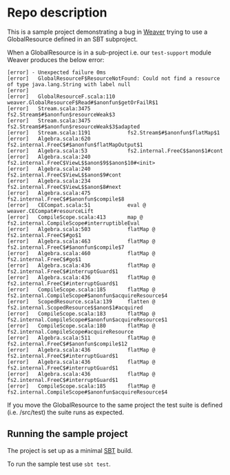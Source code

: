 #  Repo description

This is a sample project demonstrating a bug in [Weaver](https://disneystreaming.github.io/weaver-test) trying to use a GlobalResource defined in an SBT subproject.

When a GlobalResource is in a sub-project i.e. our `test-support` module Weaver produces the below error:

```
[error] - Unexpected failure 0ms
[error]   GlobalResourceF$ResourceNotFound: Could not find a resource of type java.lang.String with label null
[error]
[error]   GlobalResourceF.scala:110    weaver.GlobalResourceF$Read#$anonfun$getOrFailR$1
[error]   Stream.scala:3475            fs2.Stream$#$anonfun$resourceWeak$3
[error]   Stream.scala:3475            fs2.Stream$#$anonfun$resourceWeak$3$adapted
[error]   Stream.scala:1191            fs2.Stream$#$anonfun$flatMap$1
[error]   Algebra.scala:620            fs2.internal.FreeC$#$anonfun$flatMapOutput$1
[error]   Algebra.scala:53             fs2.internal.FreeC$$anon$1#cont
[error]   Algebra.scala:240            fs2.internal.FreeC$ViewL$$anon$9$$anon$10#<init>
[error]   Algebra.scala:240            fs2.internal.FreeC$ViewL$$anon$9#cont
[error]   Algebra.scala:234            fs2.internal.FreeC$ViewL$$anon$8#next
[error]   Algebra.scala:475            fs2.internal.FreeC$#$anonfun$compile$8
[error]   CECompat.scala:51            eval @ weaver.CECompat#resourceLift
[error]   CompileScope.scala:413       map @ fs2.internal.CompileScope#interruptibleEval
[error]   Algebra.scala:503            flatMap @ fs2.internal.FreeC$#go$1
[error]   Algebra.scala:463            flatMap @ fs2.internal.FreeC$#$anonfun$compile$7
[error]   Algebra.scala:460            flatMap @ fs2.internal.FreeC$#go$1
[error]   Algebra.scala:436            flatMap @ fs2.internal.FreeC$#interruptGuard$1
[error]   Algebra.scala:436            flatMap @ fs2.internal.FreeC$#interruptGuard$1
[error]   CompileScope.scala:185       flatMap @ fs2.internal.CompileScope#$anonfun$acquireResource$4
[error]   ScopedResource.scala:139     flatten @ fs2.internal.ScopedResource$$anon$1#acquired
[error]   CompileScope.scala:183       flatMap @ fs2.internal.CompileScope#$anonfun$acquireResource$1
[error]   CompileScope.scala:180       flatMap @ fs2.internal.CompileScope#acquireResource
[error]   Algebra.scala:511            flatMap @ fs2.internal.FreeC$#$anonfun$compile$12
[error]   Algebra.scala:436            flatMap @ fs2.internal.FreeC$#interruptGuard$1
[error]   Algebra.scala:436            flatMap @ fs2.internal.FreeC$#interruptGuard$1
[error]   Algebra.scala:436            flatMap @ fs2.internal.FreeC$#interruptGuard$1
[error]   CompileScope.scala:185       flatMap @ fs2.internal.CompileScope#$anonfun$acquireResource$4
```

If you move the GlobalResource to the same project the test suite is defined (i.e. /src/test) the suite runs as expected.

## Running the sample project

The project is set up as a minimal [SBT](https://www.scala-sbt.org/) build.

To run the sample test use `sbt test`.